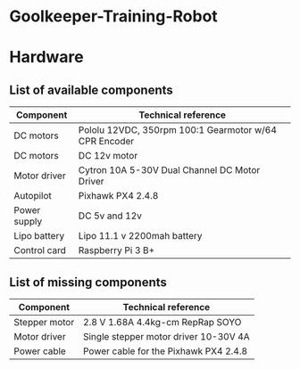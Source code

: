 # Goolkeeper-Training-Robot

# Hardware

## List of available components 
|   Component   |            Technical reference                       |
| ------------- | ---------------------------------------------------- |
|   DC motors   | Pololu 12VDC, 350rpm 100:1 Gearmotor w/64 CPR Encoder | 
|   DC motors   | DC 12v motor                                         | 
| Motor driver  | Cytron 10A 5-30V Dual Channel DC Motor Driver        | 
|   Autopilot   | Pixhawk PX4 2.4.8                                                                        |
| Power supply  | DC 5v and 12v                                        |
| Lipo battery  | Lipo 11.1 v 2200mah battery                          |
| Control card  | Raspberry Pi 3 B+                                    |

## List of missing components 

|   Component   |           Technical reference         |
| ------------- | ------------------------------------- |
| Stepper motor | 2.8 V 1.68A 4.4kg-cm RepRap SOYO      |
|  Motor driver | Single stepper motor driver 10-30V 4A |
| Power cable   | Power cable for the Pixhawk PX4 2.4.8  |                                                   

